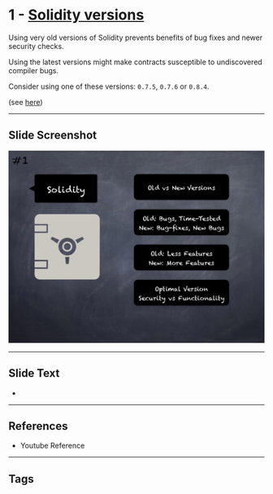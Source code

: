 # 1 - [Solidity versions](Solidity%20versions.md)
Using very old versions of Solidity prevents benefits of bug fixes and newer security checks. 

Using the latest versions might make contracts susceptible to undiscovered compiler bugs. 

Consider using one of these versions: `0.7.5`, `0.7.6` or `0.8.4`. 

(see [here](https://github.com/crytic/slither/wiki/Detector-Documentation#incorrect-versions-of-solidity))

___
## Slide Screenshot
![01.png](../images/pitfalls_and_best_practices101/001.png)
___
## Slide Text
- 
___
## References
- Youtube Reference
___
## Tags